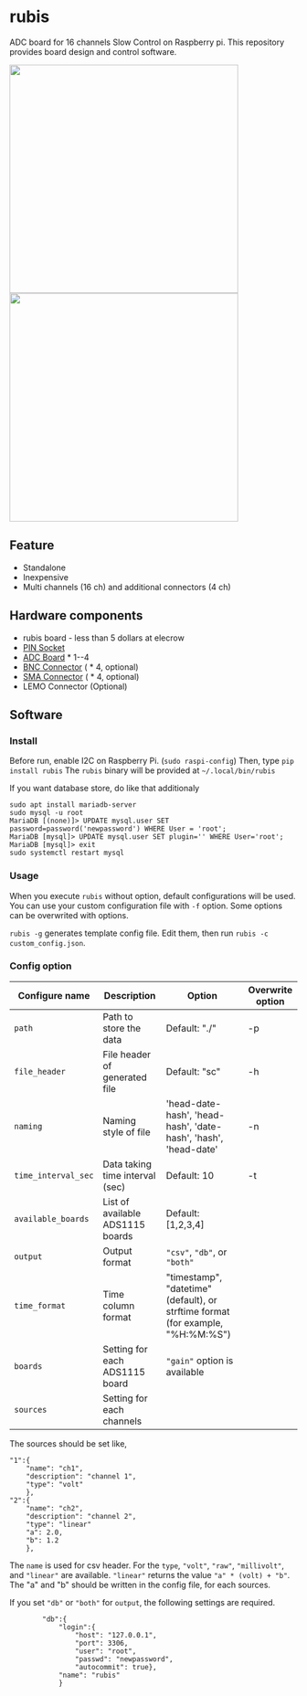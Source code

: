 # rubis

ADC board for 16 channels Slow Control on Raspberry pi.
This repository provides board design and control software.

<img src="https://user-images.githubusercontent.com/12980386/138100032-73b48425-1298-4935-a816-715054cd197c.png" width="400">
<img src="https://user-images.githubusercontent.com/12980386/138100048-b96825b0-636b-4689-a27d-31d813c87a6c.png" width="400">

## Feature

 - Standalone
 - Inexpensive
 - Multi channels (16 ch) and additional connectors (4 ch)

## Hardware components
 - rubis board - less than 5 dollars at elecrow
 - [PIN Socket](https://akizukidenshi.com/catalog/g/gC-00085/)
 - [ADC Board](https://www.marutsu.co.jp/pc/i/574270/) * 1--4
 - [BNC Connector](https://akizukidenshi.com/catalog/g/gC-00134/) ( * 4, optional)
 - [SMA Connector](https://akizukidenshi.com/catalog/g/gC-02569/) ( * 4, optional)
 - LEMO Connector (Optional)


## Software

### Install
Before run, enable I2C on Raspberry Pi. (`sudo raspi-config`)
Then, type `pip install rubis`
The `rubis` binary will be provided at `~/.local/bin/rubis`

If you want database store, do like that additionaly
```
sudo apt install mariadb-server
sudo mysql -u root
MariaDB [(none)]> UPDATE mysql.user SET password=password('newpassword') WHERE User = 'root';
MariaDB [mysql]> UPDATE mysql.user SET plugin='' WHERE User='root';
MariaDB [mysql]> exit
sudo systemctl restart mysql
```


### Usage
When you execute `rubis` without option, default configurations will be used.
You can use your custom configuration file with `-f` option.
Some options can be overwrited with options.

`rubis -g` generates template config file.
Edit them, then run `rubis -c custom_config.json`.


### Config option
| Configure name    | Description                      | Option                                                          | Overwrite option |
| ----------------- | -------------------------------- | --------------------------------------------------------------- | ---------------- |
| `path`             | Path to store the data           | Default: "./"                                                   | -p               |
| `file_header`       | File header of generated file    | Default: "sc"                                                   | -h               |
| `naming`            | Naming style of file             | 'head-date-hash', 'head-hash', 'date-hash', 'hash', 'head-date' | -n               |
| `time_interval_sec` | Data taking time interval (sec)  | Default: 10                                                     | -t               |
| `available_boards`  | List of available ADS1115 boards | Default: [1,2,3,4]                                              |                  |
| `output`  | Output format | `"csv"`, `"db"`, or `"both"`                                      |                  |
| `time_format`  | Time column format | "timestamp", "datetime" (default), or strftime format (for example, "%H:%M:%S")                                              |                  |
| `boards`           | Setting for each ADS1115 board        | `"gain"` option is available                                                                |                  |
| `sources`           | Setting for each channels        |                                                                 |                  |

The sources should be set like,
```
"1":{
    "name": "ch1",
    "description": "channel 1",
    "type": "volt"
    },
"2":{
    "name": "ch2",
    "description": "channel 2",
    "type": "linear"
    "a": 2.0,
    "b": 1.2
    },
```
The `name` is used for csv header. For the `type`, `"volt"`, `"raw"`, `"millivolt"`, and `"linear"` are available.
`"linear"` returns the value `"a" * (volt) + "b"`. The "a" and "b" should be written in the config file, for each sources.

If you set `"db"` or `"both"` for `output`, the following settings are required.
```
        "db":{
            "login":{
                "host": "127.0.0.1",
                "port": 3306,
                "user": "root",
                "passwd": "newpassword",
                "autocommit": true},
            "name": "rubis"
            }
```
